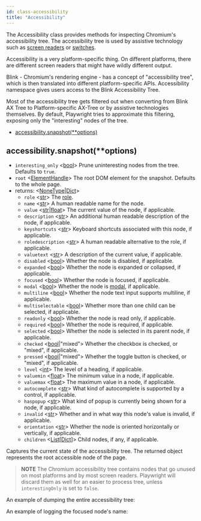 ```yaml
---
id: class-accessibility
title: "Accessibility"
---
```



The Accessibility class provides methods for inspecting Chromium's accessibility tree. The accessibility tree is used by assistive technology such as [screen readers](https://en.wikipedia.org/wiki/Screen_reader) or [switches](https://en.wikipedia.org/wiki/Switch_access).

Accessibility is a very platform-specific thing. On different platforms, there are different screen readers that might have wildly different output.

Blink - Chromium's rendering engine - has a concept of "accessibility tree", which is then translated into different platform-specific APIs. Accessibility namespace gives users access to the Blink Accessibility Tree.

Most of the accessibility tree gets filtered out when converting from Blink AX Tree to Platform-specific AX-Tree or by assistive technologies themselves. By default, Playwright tries to approximate this filtering, exposing only the "interesting" nodes of the tree.


- [accessibility.snapshot(**options)](./api/class-accessibility.md#accessibilitysnapshotoptions)

## accessibility.snapshot(**options)
- `interesting_only` <[bool]> Prune uninteresting nodes from the tree. Defaults to `true`.
- `root` <[ElementHandle]> The root DOM element for the snapshot. Defaults to the whole page.
- returns: <[NoneType]|[Dict]>
  - `role` <[str]> The [role](https://www.w3.org/TR/wai-aria/#usage_intro).
  - `name` <[str]> A human readable name for the node.
  - `value` <[str]|[float]> The current value of the node, if applicable.
  - `description` <[str]> An additional human readable description of the node, if applicable.
  - `keyshortcuts` <[str]> Keyboard shortcuts associated with this node, if applicable.
  - `roledescription` <[str]> A human readable alternative to the role, if applicable.
  - `valuetext` <[str]> A description of the current value, if applicable.
  - `disabled` <[bool]> Whether the node is disabled, if applicable.
  - `expanded` <[bool]> Whether the node is expanded or collapsed, if applicable.
  - `focused` <[bool]> Whether the node is focused, if applicable.
  - `modal` <[bool]> Whether the node is [modal](https://en.wikipedia.org/wiki/Modal_window), if applicable.
  - `multiline` <[bool]> Whether the node text input supports multiline, if applicable.
  - `multiselectable` <[bool]> Whether more than one child can be selected, if applicable.
  - `readonly` <[bool]> Whether the node is read only, if applicable.
  - `required` <[bool]> Whether the node is required, if applicable.
  - `selected` <[bool]> Whether the node is selected in its parent node, if applicable.
  - `checked` <[bool]|"mixed"> Whether the checkbox is checked, or "mixed", if applicable.
  - `pressed` <[bool]|"mixed"> Whether the toggle button is checked, or "mixed", if applicable.
  - `level` <[int]> The level of a heading, if applicable.
  - `valuemin` <[float]> The minimum value in a node, if applicable.
  - `valuemax` <[float]> The maximum value in a node, if applicable.
  - `autocomplete` <[str]> What kind of autocomplete is supported by a control, if applicable.
  - `haspopup` <[str]> What kind of popup is currently being shown for a node, if applicable.
  - `invalid` <[str]> Whether and in what way this node's value is invalid, if applicable.
  - `orientation` <[str]> Whether the node is oriented horizontally or vertically, if applicable.
  - `children` <[List]\[[Dict]\]> Child nodes, if any, if applicable.

Captures the current state of the accessibility tree. The returned object represents the root accessible node of the page.

> **NOTE** The Chromium accessibility tree contains nodes that go unused on most platforms and by most screen readers. Playwright will discard them as well for an easier to process tree, unless `interestingOnly` is set to `false`.

An example of dumping the entire accessibility tree:

An example of logging the focused node's name:

[Accessibility]: ./api/class-accessibility.md "Accessibility"
[Browser]: ./api/class-browser.md "Browser"
[BrowserContext]: ./api/class-browsercontext.md "BrowserContext"
[BrowserType]: ./api/class-browsertype.md "BrowserType"
[CDPSession]: ./api/class-cdpsession.md "CDPSession"
[ChromiumBrowserContext]: ./api/class-chromiumbrowsercontext.md "ChromiumBrowserContext"
[ConsoleMessage]: ./api/class-consolemessage.md "ConsoleMessage"
[Dialog]: ./api/class-dialog.md "Dialog"
[Download]: ./api/class-download.md "Download"
[ElementHandle]: ./api/class-elementhandle.md "ElementHandle"
[FileChooser]: ./api/class-filechooser.md "FileChooser"
[Frame]: ./api/class-frame.md "Frame"
[JSHandle]: ./api/class-jshandle.md "JSHandle"
[Keyboard]: ./api/class-keyboard.md "Keyboard"
[Mouse]: ./api/class-mouse.md "Mouse"
[Page]: ./api/class-page.md "Page"
[Playwright]: ./api/class-playwright.md "Playwright"
[Request]: ./api/class-request.md "Request"
[Response]: ./api/class-response.md "Response"
[Route]: ./api/class-route.md "Route"
[Selectors]: ./api/class-selectors.md "Selectors"
[TimeoutError]: ./api/class-timeouterror.md "TimeoutError"
[Touchscreen]: ./api/class-touchscreen.md "Touchscreen"
[Video]: ./api/class-video.md "Video"
[WebSocket]: ./api/class-websocket.md "WebSocket"
[Worker]: ./api/class-worker.md "Worker"
[Element]: https://developer.mozilla.org/en-US/docs/Web/API/element "Element"
[Evaluation Argument]: ./core-concepts.md#evaluationargument "Evaluation Argument"
[Promise]: https://developer.mozilla.org/en-US/docs/Web/JavaScript/Reference/Global_Objects/Promise "Promise"
[iterator]: https://developer.mozilla.org/en-US/docs/Web/JavaScript/Reference/Iteration_protocols "Iterator"
[origin]: https://developer.mozilla.org/en-US/docs/Glossary/Origin "Origin"
[selector]: https://developer.mozilla.org/en-US/docs/Web/CSS/CSS_Selectors "selector"
[Serializable]: https://developer.mozilla.org/en-US/docs/Web/JavaScript/Reference/Global_Objects/JSON/stringify#Description "Serializable"
[UIEvent.detail]: https://developer.mozilla.org/en-US/docs/Web/API/UIEvent/detail "UIEvent.detail"
[UnixTime]: https://en.wikipedia.org/wiki/Unix_time "Unix Time"
[xpath]: https://developer.mozilla.org/en-US/docs/Web/XPath "xpath"

[Any]: https://docs.python.org/3/library/typing.html#typing.Any "Any"
[bool]: https://docs.python.org/3/library/stdtypes.html "bool"
[Callable]: https://docs.python.org/3/library/typing.html#typing.Callable "Callable"
[Dict]: https://docs.python.org/3/library/typing.html#typing.Dict "Dict"
[float]: https://docs.python.org/3/library/stdtypes.html#numeric-types-int-float-complex "float"
[int]: https://docs.python.org/3/library/stdtypes.html#numeric-types-int-float-complex "int"
[List]: https://docs.python.org/3/library/typing.html#typing.List "List"
[NoneType]: https://docs.python.org/3/library/constants.html#None "None"
[pathlib.Path]: https://realpython.com/python-pathlib/ "pathlib.Path"
[str]: https://docs.python.org/3/library/stdtypes.html#text-sequence-type-str "str"
[Union]: https://docs.python.org/3/library/typing.html#typing.Union "Union"